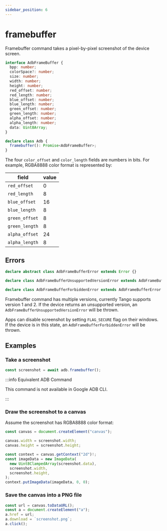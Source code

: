 ```yaml
---
sidebar_position: 6
---
```


# framebuffer

Framebuffer command takes a pixel-by-pixel screenshot of the device screen.

```ts
interface AdbFrameBuffer {
  bpp: number;
  colorSpace?: number;
  size: number;
  width: number;
  height: number;
  red_offset: number;
  red_length: number;
  blue_offset: number;
  blue_length: number;
  green_offset: number;
  green_length: number;
  alpha_offset: number;
  alpha_length: number;
  data: Uint8Array;
}

declare class Adb {
  framebuffer(): Promise<AdbFrameBuffer>;
}
```

The four `color_offset` and `color_length` fields are numbers in bits. For example, RGBA8888 color format is represented by:

| field          | value |
| -------------- | ----- |
| `red_offset`   | 0     |
| `red_length`   | 8     |
| `blue_offset`  | 16    |
| `blue_length`  | 8     |
| `green_offset` | 8     |
| `green_length` | 8     |
| `alpha_offset` | 24    |
| `alpha_length` | 8     |

## Errors

```ts
declare abstract class AdbFrameBufferError extends Error {}

declare class AdbFrameBufferUnsupportedVersionError extends AdbFrameBufferError {}

declare class AdbFrameBufferForbiddenError extends AdbFrameBufferError {}
```

Framebuffer command has multiple versions, currently Tango supports version 1 and 2. If the device returns an unsupported version, an `AdbFrameBufferUnsupportedVersionError` will be thrown.

Apps can disable screenshot by setting `FLAG_SECURE` flag on their windows. If the device is in this state, an `AdbFrameBufferForbiddenError` will be thrown.

## Examples

### Take a screenshot

```ts transpile
const screenshot = await adb.framebuffer();
```

:::info Equivalent ADB Command

This command is not available in Google ADB CLI.

:::

### Draw the screenshot to a canvas

Assume the screenshot has RGBA8888 color format:

```ts transpile
const canvas = document.createElement("canvas");

canvas.width = screenshot.width;
canvas.height = screenshot.height;

const context = canvas.getContext("2d")!;
const imageData = new ImageData(
  new Uint8ClampedArray(screenshot.data),
  screenshot.width,
  screenshot.height,
);
context.putImageData(imageData, 0, 0);
```

### Save the canvas into a PNG file

```ts transpile
const url = canvas.toDataURL();
const a = document.createElement("a");
a.href = url;
a.download = `screenshot.png`;
a.click();
```
